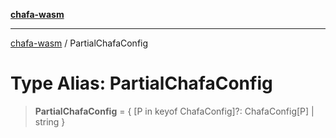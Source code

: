 [**chafa-wasm**](../README.md)

***

[chafa-wasm](../README.md) / PartialChafaConfig

# Type Alias: PartialChafaConfig

> **PartialChafaConfig** = \{ \[P in keyof ChafaConfig\]?: ChafaConfig\[P\] \| string \}
